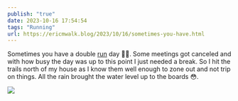 ```yaml
---
publish: "true"
date: 2023-10-16 17:54:54
tags: "Running"
url: https://ericmwalk.blog/2023/10/16/sometimes-you-have.html
---
```


Sometimes you have a double [run](https://strava.com/activities/10051134913) day 🤷‍♂️. Some meetings got canceled and with how busy the day was up to this point I just needed a break. So I hit the trails north of my house as I know them well enough to zone out and not trip on things. All the rain brought the water level up to the boards 😳.

![](https://ericmwalk.blog/uploads/2023/d63c9cad-5a47-481a-9fad-c926d9b77d57.jpg)